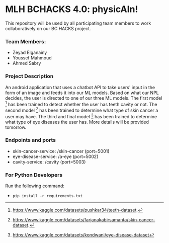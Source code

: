 # MLH BCHACKS 4.0: physicAIn!
This repository will be used by all participating team members to work collaboratively on our BC HACKS project.
### Team Members:
- Zeyad Elganainy
- Youssef Mahmoud
- Ahmed Sabry
### Project Description
An android application that uses a chatbot API to take users' input in the form of an image and feeds it into our ML models. Based on what our NPL decides, the user is directed to one of our three ML models. The first model [^1] has been trained to detect whether the user has teeth cavity or not.  The second model [^2] has been trained to determine what type of skin cancer a user may have. The third and final model [^3] has been trained to determine what type of eye diseases the user has.
More details will be provided tomorrow.

[^1]: https://www.kaggle.com/datasets/pushkar34/teeth-dataset.
[^2]: https://www.kaggle.com/datasets/farjanakabirsamanta/skin-cancer-dataset.
[^3]: https://www.kaggle.com/datasets/kondwani/eye-disease-dataset

### Endpoints and ports
- skin-cancer-service:  /skin-cancer    (port=5001)
- eye-disease-service:  /a-eye          (port=5002)
- cavity-service:       /cavity         (port=5003)

### For Python Developers
Run the following command:
-    ```pip install -r requirements.txt```
